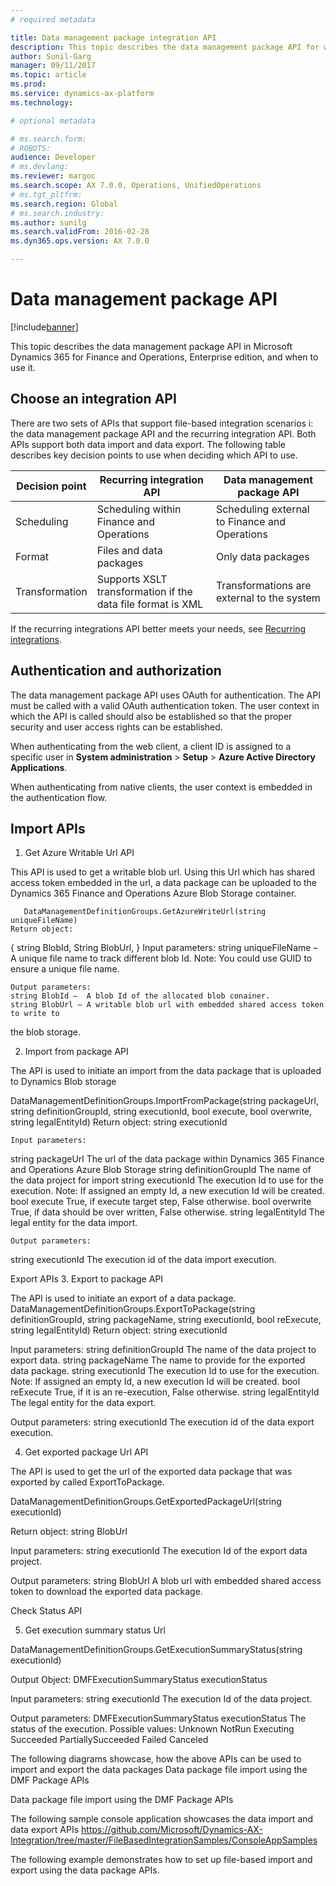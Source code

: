 ```yaml
---
# required metadata

title: Data management package integration API
description: This topic describes the data management package API for working with files in Microsoft Dynamics 365 for Finance and Operations, Enterprise edition.
author: Sunil-Garg
manager: 09/11/2017
ms.topic: article
ms.prod: 
ms.service: dynamics-ax-platform
ms.technology: 

# optional metadata

# ms.search.form: 
# ROBOTS: 
audience: Developer
# ms.devlang: 
ms.reviewer: margoc
ms.search.scope: AX 7.0.0, Operations, UnifiedOperations
# ms.tgt_pltfrm: 
ms.search.region: Global
# ms.search.industry: 
ms.author: sunilg
ms.search.validFrom: 2016-02-28
ms.dyn365.ops.version: AX 7.0.0

---
```


# Data management package API 

[!include[banner](../includes/banner.md)]

This topic describes the data management package API in Microsoft Dynamics 365 for Finance and Operations, Enterprise edition, and when to use it.

## Choose an integration API
There are two sets of APIs that support file-based integration scenarios i: the data management package API and the recurring integration API. Both APIs support both data import and data export. The following table describes key decision points to use when deciding which API to use. 

| Decision point |    Recurring integration API                                         |    Data management package API                                                               |
|----------------------------|-------------------------------------------------------------|-------------------------------------------------------------------|
| Scheduling                 | Scheduling within Finance and Operations   | Scheduling external to Finance and Operations |
| Format                     | Files and data packages                                     | Only data packages                                                |
| Transformation             | Supports XSLT transformation if the data file format is XML | Transformations are external to the system                  |

If the recurring integrations API better meets your needs, see [Recurring integrations](recurring-integrations.md).

## Authentication and authorization
The data management package API uses OAuth for authentication. The API must be called with a valid OAuth authentication token. The user context in which the API is called should also be established so that the proper security and user access rights can be established. 

When authenticating from the web client, a client ID is assigned to a specific user in **System administration** > **Setup** > **Azure Active Directory Applications**.

When authenticating from native clients, the user context is embedded in the authentication flow. 

## Import APIs

1.	Get Azure Writable Url API

This API is used to get a writable blob url. Using this Url which has shared access token embedded in the url, a data package can be uploaded to the Dynamics 365 Finance and Operations Azure Blob Storage container.

       DataManagementDefinitionGroups.GetAzureWriteUrl(string uniqueFileName)
	Return object: 
{
	string BlobId,
	String BlobUrl,
}
	Input parameters:
	string uniqueFileName – A unique file name to track different blob Id.
       Note: You could use GUID to ensure a unique file name.

	Output parameters:
	string BlobId –  A blob Id of the allocated blob conainer.
 	string BlobUrl – A writable blob url with embedded shared access token to write to 
   the blob storage.		
     	
2.	Import from package API

The API is used to initiate an import from the data package that is uploaded to Dynamics Blob storage

DataManagementDefinitionGroups.ImportFromPackage(string packageUrl, 
                                              string definitionGroupId, 
                                              string executionId, 
                                              bool execute, 
                                              bool overwrite, 
                                              string legalEntityId)
Return object: string executionId

	Input parameters:
string packageUrl	The url of the data package within Dynamics 365 Finance and Operations Azure Blob Storage
string definitionGroupId	The name of the data project for import
string executionId	The execution Id to use for the execution.
Note: If assigned an empty Id, a new execution Id will be created.
bool execute	True, if execute target step, False otherwise.
bool overwrite	True, if data should be over written, False otherwise.
string legalEntityId	The legal entity for the data import.

	Output parameters:
string executionId	The execution id of the data import execution.

Export APIs
3.	Export to package API

The API is used to initiate an export of a data package.
DataManagementDefinitionGroups.ExportToPackage(string definitionGroupId, 
      string packageName,
      string executionId, 
      bool reExecute, 
      string legalEntityId)
Return object: string executionId
	
Input parameters:
string definitionGroupId	The name of the data project to export data.
string packageName	The name to provide for the exported data package.
string executionId	The execution Id to use for the execution.
Note: If assigned an empty Id, a new execution Id will be created.
bool reExecute	True, if it is an re-execution, False otherwise.
string legalEntityId	The legal entity for the data export.
	
Output parameters:
string executionId	The execution id of the data export execution.


4.	Get exported package Url API

The API is used to get the url of the exported data package that was exported by called ExportToPackage.

DataManagementDefinitionGroups.GetExportedPackageUrl(string executionId)

Return object: string BlobUrl

Input parameters:
string executionId	The execution Id of the export data project.

Output parameters:
string BlobUrl	A blob url with embedded shared access token to download the exported data package.

Check Status API	

5.	Get execution summary status Url

DataManagementDefinitionGroups.GetExecutionSummaryStatus(string executionId)

Output Object: DMFExecutionSummaryStatus executionStatus

Input parameters:
string executionId	The execution Id of the data project.

Output parameters:
DMFExecutionSummaryStatus executionStatus
	The status of the execution.
Possible values:
   Unknown
   NotRun
   Executing
   Succeeded
   PartiallySucceeded
   Failed
   Canceled

	


The following diagrams showcase, how the above APIs can be used to import and export the data packages
Data package file import using the DMF Package APIs
 
Data package file import using the DMF Package APIs
 
The following sample console application showcases the data import and data export APIs
https://github.com/Microsoft/Dynamics-AX-Integration/tree/master/FileBasedIntegrationSamples/ConsoleAppSamples

The following example demonstrates how to set up file-based import and export using the data package APIs.




